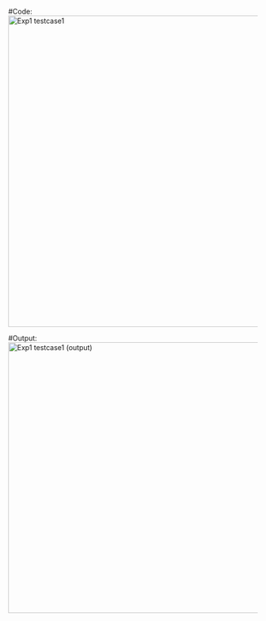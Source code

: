 #Code:
<img width="612" height="629" alt="Exp1 testcase1" src="https://github.com/user-attachments/assets/ee4461bb-6a48-45ae-b389-8391b8564976" />

#Output:
<img width="1542" height="547" alt="Exp1 testcase1 (output)" src="https://github.com/user-attachments/assets/b5385090-780f-41ac-aaeb-0a443ff5c565" />
